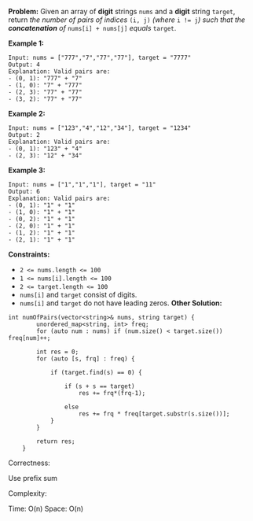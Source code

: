 **Problem:**
Given an array of **digit** strings `nums` and a **digit** string `target`, return *the number of pairs of indices* `(i, j)` *(where* `i != j`*) such that the **concatenation** of* `nums[i] + nums[j]` *equals* `target`.

 

**Example 1:**

```
Input: nums = ["777","7","77","77"], target = "7777"
Output: 4
Explanation: Valid pairs are:
- (0, 1): "777" + "7"
- (1, 0): "7" + "777"
- (2, 3): "77" + "77"
- (3, 2): "77" + "77"
```

**Example 2:**

```
Input: nums = ["123","4","12","34"], target = "1234"
Output: 2
Explanation: Valid pairs are:
- (0, 1): "123" + "4"
- (2, 3): "12" + "34"
```

**Example 3:**

```
Input: nums = ["1","1","1"], target = "11"
Output: 6
Explanation: Valid pairs are:
- (0, 1): "1" + "1"
- (1, 0): "1" + "1"
- (0, 2): "1" + "1"
- (2, 0): "1" + "1"
- (1, 2): "1" + "1"
- (2, 1): "1" + "1"
```

 

**Constraints:**

- `2 <= nums.length <= 100`
- `1 <= nums[i].length <= 100`
- `2 <= target.length <= 100`
- `nums[i]` and `target` consist of digits.
- `nums[i]` and `target` do not have leading zeros.
**Other Solution:**
```
int numOfPairs(vector<string>& nums, string target) {
        unordered_map<string, int> freq;
        for (auto num : nums) if (num.size() < target.size()) freq[num]++;
        
        int res = 0;
        for (auto [s, frq] : freq) {
            
            if (target.find(s) == 0) {
                
                if (s + s == target) 
                    res += frq*(frq-1);
                
                else 
                    res += frq * freq[target.substr(s.size())];
            }
        }
        
        return res;
    }
```
Correctness:

Use prefix sum

Complexity:

Time: O(n)
Space: O(n)